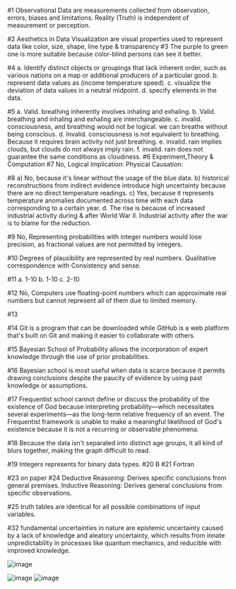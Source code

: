#1 Observational Data are measurements collected from observation, errors, biases and limitations. Reality (Truth) is independent of measurement or perception.

#2 Aesthetics in Data Visualization are visual properties used to represent data like color, size, shape, line type & transparency
#3 The purple to green one is more suitable because color-blind persons can see it better.

#4 a. Identify distinct objects or groupings that lack inherent order, such as various nations on a map or additional producers of a particular good.
b. represent data values as (income temperature speed).
c. visualize the deviation of data values in a neutral midpoint.
d. specify elements in the data.

#5 a. Valid. breathing inherently involves inhaling and exhaling.
b. Valid. breathing and inhaling and exhaling are interchangeable.
c. invalid. consciousness, and breathing would not be logical. we can breathe without being conscious.
d. Invalid. consciousness is not equivalent to breathing. Because it requires brain activity not just breathing.
e. invalid. rain implies clouds, but clouds do not always imply rain.
f. invalid. rain does not guarantee the same conditions as cloudiness.
#6 Experiment,Theory & Computation
#7 No, Logical Implication: Physical Causation: 

#8 a) No, because it's linear without the usage of the blue data.
b) historical reconstructions from indirect evidence introduce high uncertainty because there are no direct temperature readings.
c) Yes, because it represents temperature anomalies documented across time with each data corresponding to a certain year.
d. The rise is because of increased industrial activity during & after World War II. Industrial activity after the war is to blame for the reduction.

#9 No, Representing probabilities with integer numbers would lose precision, as fractional values are not permitted by integers.

#10 Degrees of plausibility are represented by real numbers. Qualitative correspondence with Consistency and sense.

#11 a. 1-10 b. 1-10 c. 2-10

#12 No, Computers use floating-point numbers which can approximate real numbers but cannot represent all of them due to limited memory.

#13

#14 Git is a program that can be downloaded while GitHub is a web platform that's built on Git and making it easier to collaborate with others.

#15 Bayesian School of Probability allows the incorporation of expert knowledge through the use of prior probabilities.

#16 Bayesian school is most useful when data is scarce because it permits drawing conclusions despite the paucity of evidence by using past knowledge or assumptions.

#17 Frequentist school cannot define or discuss the probability of the existence of God because interpreting probability—which necessitates several experiments—as the long-term relative frequency of an event. The Frequentist framework is unable to make a meaningful likelihood of God's existence because it is not a recurring or observable phenomena.

#18 Because the data isn't separated into distinct age groups, it all kind of blurs together, making the graph difficult to read.

#19 Integers represents for binary data types.
#20 B
#21 Fortran

#23 on paper
#24 Deductive Reasoning: Derives specific conclusions from general premises.  Inductive Reasoning: Derives general conclusions from specific observations.

#25 truth tables are identical for all possible combinations of input variables.


#32 fundamental uncertainties in nature are epistemic uncertainty caused by a lack of knowledge and aleatory uncertainty, which results from innate unpredictability in processes like quantum mechanics, and reducible with improved knowledge.

![image](https://github.com/user-attachments/assets/b7c847eb-0e3c-4ee6-b389-cdcdf9e9f114)

![image](https://github.com/user-attachments/assets/269af3ee-1b9f-4f01-b147-43e0a2799377)
![image](https://github.com/user-attachments/assets/78271e79-c919-4289-a24c-f6d27ffb712d)



